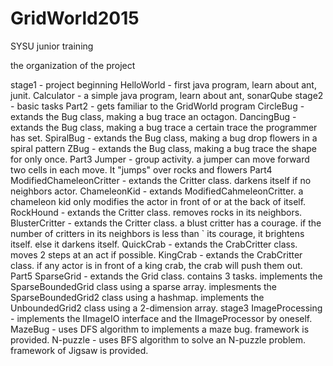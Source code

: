 # GridWorld2015
SYSU junior training

the organization of the project

stage1 - project beginning
  HelloWorld - first java program, learn about ant, junit.
  Calculator - a simple java program, learn about ant, sonarQube
stage2 - basic tasks
  Part2 - gets familiar to the GridWorld program
    CircleBug - extands the Bug class, making a bug trace an octagon.
    DancingBug - extands the Bug class, making a bug trace a certain trace the programmer has set.
    SpiralBug - extands the Bug class, making a bug drop flowers in a spiral pattern
    ZBug - extands the Bug class, making a bug trace the shape for only once.
  Part3
    Jumper - group activity. a jumper can move forward two cells in each move. It "jumps" over rocks and flowers
  Part4
    ModifiedChameleonCritter - extands the Critter class. darkens itself  if no neighbors actor.
    ChameleonKid - extands ModifiedCahmeleonCritter. a chameleon kid only modifies the actor in front of or at the back of itself.
    RockHound - extands the Critter class. removes rocks in its neighbors.
    BlusterCritter - extands the Critter class. a blust critter has a courage. if the number of critters in its neighbors is less than ` its courage, it brightens itself. else it darkens itself.
    QuickCrab - extands the CrabCritter class. moves 2 steps at an act if possible.
    KingCrab - extands the CrabCritter class. if any actor is in front of a king crab, the crab will push them out.
  Part5
    SparseGrid - extands the Grid class. contains 3 tasks.
      implements the SparseBoundedGrid class using a sparse array.
      implesments the SparseBoundedGrid2 class using a hashmap.
      implements the UnboundedGrid2 class using a 2-dimension array.
stage3
  ImageProcessing - implements the IImageIO interface and the IImageProcessor by oneself.
  MazeBug - uses DFS algorithm  to implements a maze bug. framework is provided.
  N-puzzle - uses BFS algorithm to solve an N-puzzle problem. framework of Jigsaw is provided.
